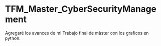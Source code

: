 # TFM_Master_CyberSecurityManagement
  Agregaré los avances de mi Trabajo final de màster con los graficos en python.

